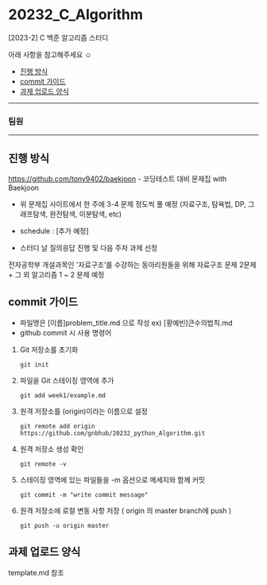 # 20232_C_Algorithm
[2023-2] C 백준 알고리즘 스터디 

아래 사항을 참고해주세요 ☺️

- [진행 방식](#진행-방식)
- [commit 가이드](#commit-가이드)
- [과제 업로드 양식](#과제-업로드-양식)
  
---


### 팀원

----

## 진행 방식
https://github.com/tony9402/baekjoon - 코딩테스트 대비 문제집 with Baekjoon

- 위 문제집 사이트에서 한 주에 3-4 문제 정도씩 풀 예정 (자료구조, 탐욕법, DP, 그래프탐색, 완전탐색, 이분탐색, etc)

- schedule : [추가 예정]

- 스터디 날 질의응답 진행 및 다음 주차 과제 선정


전자공학부 개설과목인 '자료구조'를 수강하는 동아리원들을 위해 
자료구조 문제 2문제 + 그 외 알고리즘 1 ~ 2 문제 예정

## commit 가이드

- 파일명은 [이름]problem_title.md 으로 작성 ex) [황예빈]큰수의법칙.md
- github commit 시 사용 명령어

1. Git 저장소를 초기화


    `git init`
     <br>

     
2. 파일을 Git 스테이징 영역에 추가


     `git add week1/example.md`

   

3. 원격 저장소를 (origin)이라는 이름으로 설정


    `git remote add origin https://github.com/gnbhub/20232_python_Algorithm.git`
    <br>

    

4. 원격 저장소 생성 확인


    `git remote -v`
    <br>

5. 스테이징 영역에 있는 파일들을 -m 옵션으로 메세지와 함께 커밋


    `git commit -m "write commit message"`
    <br>



6. 원격 저장소에 로컬 변동 사항 저장 ( origin 의 master branch에 push )


    `git push -u origin master`


## 과제 업로드 양식 

template.md 참조 

